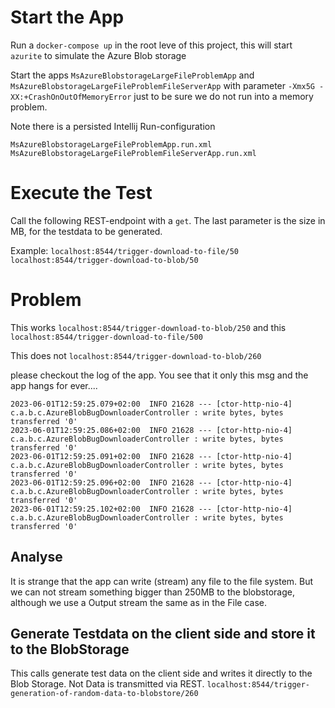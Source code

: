 # Start the App

Run a `docker-compose up` in the root leve of this project, this will start `azurite` to simulate
the Azure Blob storage

Start the apps `MsAzureBlobstorageLargeFileProblemApp`
and `MsAzureBlobstorageLargeFileProblemFileServerApp`  with parameter
`-Xmx5G -XX:+CrashOnOutOfMemoryError` just to be sure we do not run into a memory problem.

Note there is a persisted Intellij Run-configuration

`MsAzureBlobstorageLargeFileProblemApp.run.xml`
`MsAzureBlobstorageLargeFileProblemFileServerApp.run.xml`

# Execute the Test

Call the following REST-endpoint with a `get`. The last parameter is the size in MB, for the
testdata to be generated.

Example:
`localhost:8544/trigger-download-to-file/50`
`localhost:8544/trigger-download-to-blob/50`

# Problem

This works
`localhost:8544/trigger-download-to-blob/250`
and this
`localhost:8544/trigger-download-to-file/500`

This does not
`localhost:8544/trigger-download-to-blob/260`

please checkout the log of the app. You see that it only this msg and the app hangs for ever....

```
2023-06-01T12:59:25.079+02:00  INFO 21628 --- [ctor-http-nio-4] c.a.b.c.AzureBlobBugDownloaderController : write bytes, bytes transferred '0'
2023-06-01T12:59:25.086+02:00  INFO 21628 --- [ctor-http-nio-4] c.a.b.c.AzureBlobBugDownloaderController : write bytes, bytes transferred '0'
2023-06-01T12:59:25.091+02:00  INFO 21628 --- [ctor-http-nio-4] c.a.b.c.AzureBlobBugDownloaderController : write bytes, bytes transferred '0'
2023-06-01T12:59:25.096+02:00  INFO 21628 --- [ctor-http-nio-4] c.a.b.c.AzureBlobBugDownloaderController : write bytes, bytes transferred '0'
2023-06-01T12:59:25.102+02:00  INFO 21628 --- [ctor-http-nio-4] c.a.b.c.AzureBlobBugDownloaderController : write bytes, bytes transferred '0'
```

## Analyse

It is strange that the app can write (stream) any file to the file system. But we can not stream
something bigger than 250MB to the blobstorage, although we use a Output stream the same as in
the File case. 

## Generate Testdata on the client side and store it to the BlobStorage

This calls generate test data on the client side and writes it directly to the Blob Storage. Not 
Data is transmitted via REST.
`localhost:8544/trigger-generation-of-random-data-to-blobstore/260`